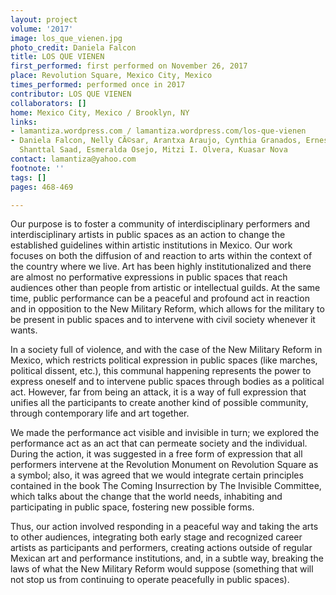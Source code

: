 ```yaml
---
layout: project
volume: '2017'
image: los_que_vienen.jpg
photo_credit: Daniela Falcon
title: LOS QUE VIENEN
first_performed: first performed on November 26, 2017
place: Revolution Square, Mexico City, Mexico
times_performed: performed once in 2017
contributor: LOS QUE VIENEN
collaborators: []
home: Mexico City, Mexico / Brooklyn, NY
links:
- lamantiza.wordpress.com / lamantiza.wordpress.com/los-que-vienen
- Daniela Falcon, Nelly CÃ©sar, Arantxa Araujo, Cynthia Granados, Ernesto Salgado,
  Shanttal Saad, Esmeralda Osejo, Mitzi I. Olvera, Kuasar Nova
contact: lamantiza@yahoo.com
footnote: ''
tags: []
pages: 468-469

---
```


Our purpose is to foster a community of interdisciplinary performers and interdisciplinary artists in public spaces as an action to change the established guidelines within artistic institutions in Mexico. Our work focuses on both the diffusion of and reaction to arts within the context of the country where we live. Art has been highly institutionalized and there are almost no performative expressions in public spaces that reach audiences other than people from artistic or intellectual guilds. At the same time, public performance can be a peaceful and profound act in reaction and in opposition to the New Military Reform, which allows for the military to be present in public spaces and to intervene with civil society whenever it wants.

In a society full of violence, and with the case of the New Military Reform in Mexico, which restricts political expression in public spaces (like marches, political dissent, etc.), this communal happening represents the power to express oneself and to intervene public spaces through bodies as a political act. However, far from being an attack, it is a way of full expression that unifies all the participants to create another kind of possible community, through contemporary life and art together.

We made the performance act visible and invisible in turn; we explored the performance act as an act that can permeate society and the individual. During the action, it was suggested in a free form of expression that all performers intervene at the Revolution Monument on Revolution Square as a symbol; also, it was agreed that we would integrate certain principles contained in the book The Coming Insurrection by The Invisible Committee, which talks about the change that the world needs, inhabiting and participating in public space, fostering new possible forms.

Thus, our action involved responding in a peaceful way and taking the arts to other audiences, integrating both early stage and recognized career artists as participants and performers, creating actions outside of regular Mexican art and performance institutions, and, in a subtle way, breaking the laws of what the New Military Reform would suppose (something that will not stop us from continuing to operate peacefully in public spaces).

